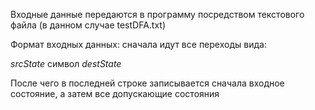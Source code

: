 Входные данные передаются в программу посредством текстового файла (в данном случае testDFA.txt)

Формат входных данных: сначала идут все переходы вида:

*srcState* символ *destState*

После чего в последней строке записывается сначала входное состояние, а затем все допускающие состояния
